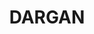 ---
lastmod: '2025-04-06T06:05:20+00:00'
latitude: -33.533055
layout: suburb
longitude: 150.317795
postcode: '2786'
state: NSW
title: DARGAN
url: /nsw/dargan/
---